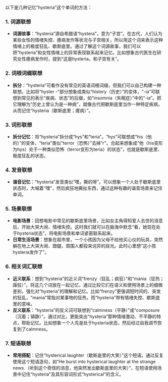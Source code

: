 以下是几种记忆“hysteria”这个单词的方法：

### 1. 词源联想
 - **词源故事**：“hysteria”源自希腊语“hystera”，意为“子宫”。在古代，人们认为某些女性的情绪失控、癔病发作等状况与子宫相关，所以用这个词来表示这种情绪上的极度狂乱、歇斯底里。通过了解这个词源故事，我们可以把“hysteria”和女性情绪上的异常表现联系起来记忆。比如想象古代医生在研究女性癔病发作时，提到“这是hysteria，和子宫有关”。

### 2. 词根词缀联想
 - **拆分**：“hysteria”可看作没有常见的英语词根词缀，但我们可以自己构建一种联想。比如将“hyster -”部分想象成类似“history（历史）”的变体，“-ia”可联想到常见的表示“疾病、状态”的后缀，如“insomnia（失眠症）”中的“-ia”。把它理解为“历史上曾认为是一种病”，就像古代把歇斯底里当作一种特定疾病，从而记住“hysteria（歇斯底里；癔病）”。

### 3. 词形联想
 - **拆分记忆**：将“hysteria”拆分成“hys”和“teria”。“hys”可联想成“his（他的）”的变体，“teria”类似“terror（恐怖）”去掉“r”。合起来想象成“他（his变形为hys）处于一种类似恐怖（terror变形为teria）的状态”，也就是歇斯底里、极度狂乱的状态。

### 4. 发音联想
 - **谐音记忆**：“hysteria”发音类似“嘿，撕的呀”。可以想象一个人处于歇斯底里状态时，大喊着“嘿”，然后疯狂地撕扯东西，通过这种有趣的谐音场景来记住单词。

### 5. 场景联想
 - **电影场景**：回想电影中常见的歇斯底里场景，比如女主角得知爱人去世的消息后，开始大哭大闹、情绪失控。这时我们就可以在脑海中默念“看，她现在处于hysteria状态”，将电影场景和单词紧密联系起来。
 - **日常生活场景**：想象在超市里，一个小孩因为父母不给他买心仪的玩具，突然躺在地上大哭大闹、蹬腿，周围人都投来诧异的目光。此时心里想“这小孩hysteria发作了”。

### 6. 相关词汇联想
 - **近义联系**：想到“hysteria”的近义词“frenzy（狂乱；疯狂）”和“mania（狂热；躁狂）”。将这几个词放在一起记忆，通过比较它们在语义和使用场景上的细微差别，强化对“hysteria”的理解和记忆。比如“frenzy”更强调短时间的、突发的狂乱，“mania”常指对某事物的狂热，而“hysteria”带有情绪失控、歇斯底里的意味。
 - **反义联系**：“hysteria”的反义词可联想到“calmness（平静）”或“composure（沉着；镇静）”。通过对比，更能突出“hysteria”那种情绪激动、不平静的特点，帮助记忆。比如想象一个人先是处于hysteria状态，然后经过自我调节恢复到了calmness。

### 7. 短语联想
 - **常用搭配**：记住“hysterical laughter（歇斯底里的大笑）”这个短语。通过反复使用这个短语造句，如“He burst into hysterical laughter at the strange news.（听到这个奇怪的消息，他突然发出歇斯底里的大笑）”，在短语使用场景中记住“hysteria”及其形容词形式“hysterical”的含义。 